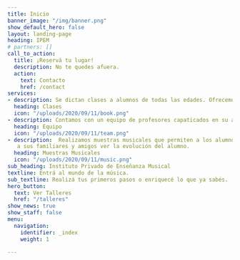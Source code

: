 ```yaml
---
title: Inicio
banner_image: "/img/banner.png"
show_default_hero: false
layout: landing-page
heading: IPEM
# partners: []
call_to_action:
  title: ¡Reservá tu lugar!
  description: No te quedes afuera.
  action:
    text: Contacto 
    href: /contact
services:
- description: Se dictan clases a alumnos de todas las edades. Ofrecemos amplios horarios para mayor comidad de nuestros alumnos.
  heading: Clases
  icon: "/uploads/2020/09/11/book.png"
- description: Contamos con un equipo de profesores capaticados en su área.
  heading: Equipo
  icon: "/uploads/2020/09/11/team.png"
- description:  Realizamos muestras musicales que permiten a los alumnos vivir la experiencia de tocar en un escenario y
   a sus familiares y amigos ver la evolución del alumno.
  heading: Muestras Musicales
  icon: "/uploads/2020/09/11/music.png"
sub_heading: Instituto Privado de Enseñanza Musical
textline: Entrá al mundo de la música.
sub_textline: Realizá tus primeros pasos o enriquecé lo que ya sabés.
hero_button:
  text: Ver Talleres
  href: "/talleres"
show_news: true
show_staff: false
menu:
  navigation:
    identifier: _index
    weight: 1

---
```

